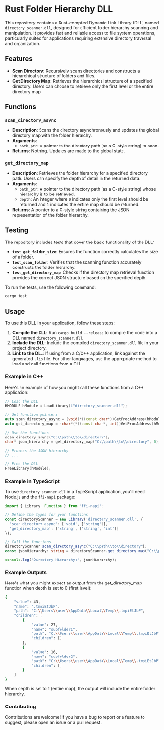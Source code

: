 # Rust Folder Hierarchy DLL

This repository contains a Rust-compiled Dynamic Link Library (DLL) named `directory_scanner.dll`, designed for efficient folder hierarchy scanning and manipulation. It provides fast and reliable access to file system operations, particularly suited for applications requiring extensive directory traversal and organization.

## Features

- **Scan Directory**: Recursively scans directories and constructs a hierarchical structure of folders and files.
- **Get Directory Map**: Retrieves the hierarchical structure of a specified directory. Users can choose to retrieve only the first level or the entire directory map.

## Functions

### `scan_directory_async`
- **Description**: Scans the directory asynchronously and updates the global directory map with the folder hierarchy.
- **Arguments**: 
  - `path_ptr`: A pointer to the directory path (as a C-style string) to scan.
- **Returns**: Nothing. Updates are made to the global state.

### `get_directory_map`
- **Description**: Retrieves the folder hierarchy for a specified directory path. Users can specify the depth of detail in the returned data.
- **Arguments**: 
  - `path_ptr`: A pointer to the directory path (as a C-style string) whose hierarchy is to be retrieved.
  - `depth`: An integer where `0` indicates only the first level should be returned and `1` indicates the entire map should be returned.
- **Returns**: A pointer to a C-style string containing the JSON representation of the folder hierarchy.

## Testing

The repository includes tests that cover the basic functionality of the DLL:

- **`test_get_folder_size`**: Ensures the function correctly calculates the size of a folder.
- **`test_scan_folder`**: Verifies that the scanning function accurately constructs the folder hierarchy.
- **`test_get_directory_map`**: Checks if the directory map retrieval function provides the correct JSON structure based on the specified depth.

To run the tests, use the following command:

```bash
cargo test
```

## Usage

To use this DLL in your application, follow these steps:

1. **Compile the DLL**: Run `cargo build --release` to compile the code into a DLL named `directory_scanner.dll`.
2. **Include the DLL**: Include the compiled `directory_scanner.dll` file in your project directory.
3. **Link to the DLL**: If using from a C/C++ application, link against the generated `.lib` file. For other languages, use the appropriate method to load and call functions from a DLL.

### Example in C++

Here's an example of how you might call these functions from a C++ application:

```cpp
// Load the DLL
HMODULE hModule = LoadLibrary(L"directory_scanner.dll");

// Get function pointers
auto scan_directory_async = (void(*)(const char*))GetProcAddress(hModule, "scan_directory_async");
auto get_directory_map = (char*(*)(const char*, int))GetProcAddress(hModule, "get_directory_map");

// Use the functions
scan_directory_async("C:\\path\\to\\directory");
char* json_hierarchy = get_directory_map("C:\\path\\to\\directory", 0);  // 0 for first level, 1 for full map

// Process the JSON hierarchy
// ...

// Free the DLL
FreeLibrary(hModule);
```

### Example in TypeScript

To use `directory_scanner.dll` in a TypeScript application, you'll need Node.js and the `ffi-napi` package:

```typescript
import { Library, Function } from 'ffi-napi';

// Define the types for your functions
const directoryScanner = new Library('directory_scanner.dll', {
  'scan_directory_async': ['void', ['string']],
  'get_directory_map': ['string', ['string', 'int']]
});

// Call the functions
directoryScanner.scan_directory_async("C:\\path\\to\\directory");
const jsonHierarchy: string = directoryScanner.get_directory_map("C:\\path\\to\\directory", 0);  // 0 for first level, 1 for full map

console.log("Directory Hierarchy:", jsonHierarchy);
```

### Example Outputs

Here's what you might expect as output from the get_directory_map function when depth is set to 0 (first level):

```bash
{
    "value": 43,
    "name": ".tmpiEtJbP",
    "path": "C:\\Users\\user\\AppData\\Local\\Temp\\.tmpiEtJbP",
    "children": [
        {
            "value": 27,
            "name": "subfolder1",
            "path": "C:\\Users\\user\\AppData\\Local\\Temp\\.tmpiEtJbP",
            "children": []
        },
        {
            "value": 16,
            "name": "subfolder2",
            "path": "C:\\Users\\user\\AppData\\Local\\Temp\\.tmpiEtJbP",
            "children": []
        }
    ]
}
```
When depth is set to 1 (entire map), the output will include the entire folder hierarchy.

### Contributing

Contributions are welcome! If you have a bug to report or a feature to suggest, please open an issue or a pull request.
